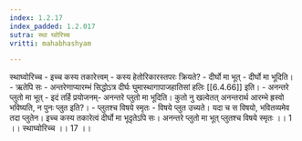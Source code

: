 ```yaml
---
index: 1.2.17
index_padded: 1.2.017
sutra: स्था घ्वोरिच्च
vritti: mahabhashyam

---
```

 स्थाघ्वोरिच्च - इच्च कस्य तकारेत्त्वम् - कस्य हेतोरिकारस्तपरः क्रियते? - दीर्घो मा भूत् - दीर्घो मा भूदिति। - ऋतेपि सः - अन्तरेणाप्यारम्भं सिद्धोऽत्र दीर्घः घुमास्थागापाजहातिसां हलिः [[6.4.66]] इति। - अनन्तरे प्लुतो मा भूत् - इदं तर्हि प्रयोजनम्- अनन्तरे प्लुतो मा भूदिति। कुतो नु खल्वेतत् अनन्तरार्थ आरम्भे ह्रस्वो भविष्यति, न पुनः प्लुत इति?। - प्लुतश्च विषये स्मृतः - विषये प्लुत उच्यते। यदा च स विषयो, भवितव्यमेव तदा प्लुतेन। इच्च कस्य तकारेत्वं दीर्घो मा भूदृतेऽपि सः। अनन्तरे प्लुतो मा भूत् प्लुतश्च विषये स्मृतः ।। 1 ।। स्थाघ्वोरिच्च ।। 17 ।। 